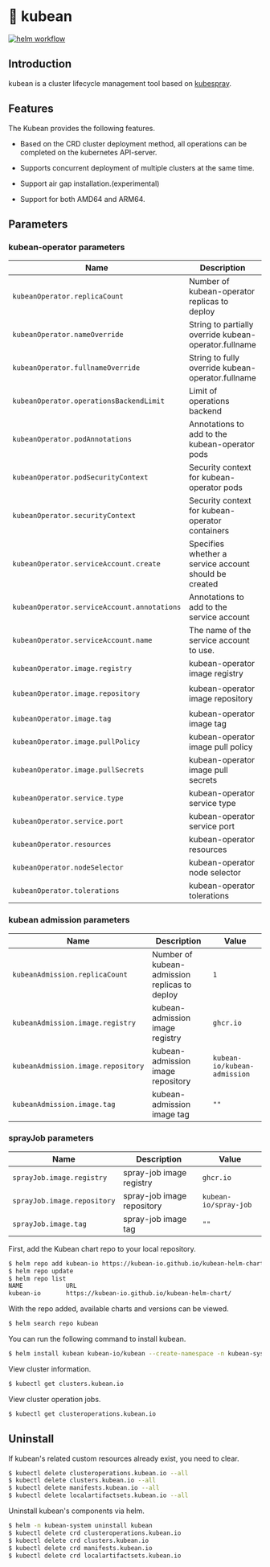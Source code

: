 # :seedling: kubean

[![helm workflow](https://github.com/kubean-io/kubean-helm-chart/actions/workflows/helm-release.yaml/badge.svg)](https://github.com/kubean-io/kubean-helm-chart/actions/workflows/helm-release.yaml)

## Introduction

kubean is a cluster lifecycle management tool based on [kubespray](https://github.com/kubernetes-sigs/kubespray).

## Features

The Kubean provides the following features.

* Based on the CRD cluster deployment method, all operations can be completed on the kubernetes API-server.

* Supports concurrent deployment of multiple clusters at the same time.

* Support air gap installation.(experimental)

* Support for both AMD64 and ARM64.

## Parameters

### kubean-operator parameters

| Name                                        | Description                                           | Value                       |
| ------------------------------------------- | ----------------------------------------------------- | --------------------------- |
| `kubeanOperator.replicaCount`               | Number of kubean-operator replicas to deploy          | `1`                         |
| `kubeanOperator.nameOverride`               | String to partially override kubean-operator.fullname | `""`                        |
| `kubeanOperator.fullnameOverride`           | String to fully override kubean-operator.fullname     | `""`                        |
| `kubeanOperator.operationsBackendLimit`     | Limit of operations backend                           | `5`                         |
| `kubeanOperator.podAnnotations`             | Annotations to add to the kubean-operator pods        | `{}`                        |
| `kubeanOperator.podSecurityContext`         | Security context for kubean-operator pods             | `{}`                        |
| `kubeanOperator.securityContext`            | Security context for kubean-operator containers       | `{}`                        |
| `kubeanOperator.serviceAccount.create`      | Specifies whether a service account should be created | `true`                      |
| `kubeanOperator.serviceAccount.annotations` | Annotations to add to the service account             | `{}`                        |
| `kubeanOperator.serviceAccount.name`        | The name of the service account to use.               | `""`                        |
| `kubeanOperator.image.registry`             | kubean-operator image registry                        | `ghcr.io`                   |
| `kubeanOperator.image.repository`           | kubean-operator image repository                      | `kubean-io/kubean-operator` |
| `kubeanOperator.image.tag`                  | kubean-operator image tag                             | `""`                        |
| `kubeanOperator.image.pullPolicy`           | kubean-operator image pull policy                     | `IfNotPresent`              |
| `kubeanOperator.image.pullSecrets`          | kubean-operator image pull secrets                    | `[]`                        |
| `kubeanOperator.service.type`               | kubean-operator service type                          | `ClusterIP`                 |
| `kubeanOperator.service.port`               | kubean-operator service port                          | `80`                        |
| `kubeanOperator.resources`                  | kubean-operator resources                             | `{}`                        |
| `kubeanOperator.nodeSelector`               | kubean-operator node selector                         | `{}`                        |
| `kubeanOperator.tolerations`                | kubean-operator tolerations                           | `[]`                        |

### kubean admission parameters

| Name                               | Description                                   | Value                        |
| ---------------------------------- | --------------------------------------------- | ---------------------------- |
| `kubeanAdmission.replicaCount`     | Number of kubean-admission replicas to deploy | `1`                          |
| `kubeanAdmission.image.registry`   | kubean-admission image registry               | `ghcr.io`                    |
| `kubeanAdmission.image.repository` | kubean-admission image repository             | `kubean-io/kubean-admission` |
| `kubeanAdmission.image.tag`        | kubean-admission image tag                    | `""`                         |

### sprayJob parameters

| Name                        | Description                | Value                 |
| --------------------------- | -------------------------- | --------------------- |
| `sprayJob.image.registry`   | spray-job image registry   | `ghcr.io`             |
| `sprayJob.image.repository` | spray-job image repository | `kubean-io/spray-job` |
| `sprayJob.image.tag`        | spray-job image tag        | `""`                  |


First, add the Kubean chart repo to your local repository.
``` bash 
$ helm repo add kubean-io https://kubean-io.github.io/kubean-helm-chart/
$ helm repo update
$ helm repo list
NAME          	URL
kubean-io     	https://kubean-io.github.io/kubean-helm-chart/
```

With the repo added, available charts and versions can be viewed.
``` bash
$ helm search repo kubean
```

You can run the following command to install kubean.
``` bash
$ helm install kubean kubean-io/kubean --create-namespace -n kubean-system
```

View cluster information.
``` bash
$ kubectl get clusters.kubean.io
```

View cluster operation jobs.
``` bash
$ kubectl get clusteroperations.kubean.io
```

## Uninstall

If kubean's related custom resources already exist, you need to clear.
``` bash
$ kubectl delete clusteroperations.kubean.io --all
$ kubectl delete clusters.kubean.io --all
$ kubectl delete manifests.kubean.io --all
$ kubectl delete localartifactsets.kubean.io --all
```

Uninstall kubean's components via helm.
``` bash
$ helm -n kubean-system uninstall kubean
$ kubectl delete crd clusteroperations.kubean.io
$ kubectl delete crd clusters.kubean.io
$ kubectl delete crd manifests.kubean.io
$ kubectl delete crd localartifactsets.kubean.io
```
